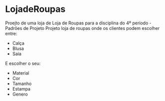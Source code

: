 # LojadeRoupas
Proejto de uma loja de Loja de Roupas para a disciplina do 4º período - Padrões de Projeto
Projeto loja de roupas onde os clientes podem escolher entre:
 - Calça
 - Blusa
 - Saia
 
 E escolher o seu:
 - Material
 - Cor
 - Tamanho
 - Estampa
 - Genero
